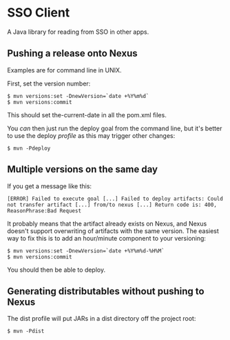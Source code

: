 SSO Client
=============

A Java library for reading from SSO in other apps.

Pushing a release onto Nexus
-------------

Examples are for command line in UNIX.

First, set the version number:

    $ mvn versions:set -DnewVersion=`date +%Y%m%d`
    $ mvn versions:commit
    
This should set <version>the-current-date</version> in all the pom.xml files.

You _can_ then just run the deploy goal from the command line, but it's better to use the deploy *profile* as
this may trigger other changes:

    $ mvn -Pdeploy
    
Multiple versions on the same day
-------------

If you get a message like this:

    [ERROR] Failed to execute goal [...] Failed to deploy artifacts: Could not transfer artifact [...] from/to nexus [...] Return code is: 400, ReasonPhrase:Bad Request
    
It probably means that the artifact already exists on Nexus, and Nexus doesn't support overwriting of artifacts
with the same version. The easiest way to fix this is to add an hour/minute component to your versioning:

    $ mvn versions:set -DnewVersion=`date +%Y%m%d-%H%M`
    $ mvn versions:commit

You should then be able to deploy.    
    
Generating distributables without pushing to Nexus
-------------

The dist profile will put JARs in a dist directory off the project root:

    $ mvn -Pdist